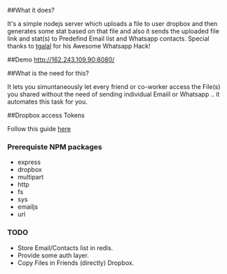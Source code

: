 ##What it does?

It's a simple nodejs server which uploads a file to user dropbox and then generates some stat based on that file and also it sends the uploaded file link and stat(s) to Predefind Email list and Whatsapp contacts.
Special thanks to <a href= "https://github.com/tgalal/yowsup">tgalal</a> for his Awesome Whatsapp Hack!

##Demo
http://162.243.109.90:8080/

##What is the need for this?

It lets you simuntaneously let every friend or co-worker access the File(s) you shared without the need of sending individual Emaiil or Whatsapp .. it automates this task for you.


##Dropbox access Tokens

Follow this guide <a target=_blank href="https://www.dropbox.com/developers/reference/devguide"> here</a>

### Prerequiste NPM packages

 * express 
 * dropbox
 * multipart
 * http
 * fs
 * sys
 * emailjs
 * url

### TODO

 * Store Email/Contacts list in redis.
 * Provide some auth layer.
 * Copy Files in Friends (directly) Dropbox.


